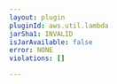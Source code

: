```yaml
---
layout: plugin
pluginId: aws.util.lambda
jarSha1: INVALID
isJarAvailable: false
error: NONE
violations: []

---
```

